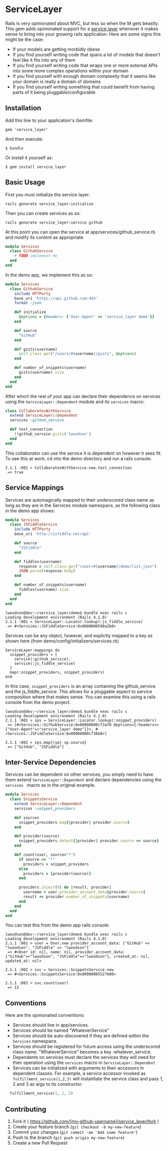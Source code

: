 # ServiceLayer

Rails is very opinionated about MVC, but less so when the M gets beastly.  This gem adds opinionated
support for a [service layer](http://martinfowler.com/eaaCatalog/serviceLayer.html) whenever it makes
sense to bring into your growing rails application.  Here are some signs this might be the case:

* If your models are getting morbidly obese
* If you find yourself writing code that spans a lot of models that doesn't feel like it fits into any of them
* If you find yourself writing code that wraps one or more external APIs into some more complex operations within your domain
* If you find yourself with enough domain complexity that it seems like your domain is really a domain of domains
* If you find yourself writing something that could benefit from having parts of it being pluggable/configurable

## Installation

Add this line to your application's Gemfile:

    gem 'service_layer'

And then execute:

    $ bundle

Or install it yourself as:

    $ gem install service_layer

## Basic Usage

First you must initialize the service layer:

    rails generate service_layer:initialize

Then you can create services as so:

    rails generate service_layer:service github

At this point you can open the service at app/services/github_service.rb and modify its content as appropriate

```ruby
module Services
  class GithubService
    # TODO implement me
  end
end
```

In the demo app, we implement this as so:

```ruby
module Services
  class GithubService
    include HTTParty
    base_uri 'https://api.github.com:443'
    format :json

    def initialize
      @options = {headers: {'User-Agent' => 'service_layer demo'}}
    end

    def source
      "GitHub"
    end

    def gists(username)
      self.class.get("/users/#{username}/gists", @options)
    end

    def number_of_snippets(username)
      gists(username).size
    end
  end
end
```

After which the rest of your app can declare their dependence on services using the ```ServiceLayer::Dependent``` module and
its ```services``` macro:

```ruby
class CollaboratesWithService
  extend ServiceLayer::Dependent
  services :github_service

  def test_connection
    !!github_service.gists('lwoodson')
  end
end
```

This collaborator can use the service it is dependent on however it sees fit.  To see this at work, cd into the demo directory and
run a rails console.

```
2.1.1 :001 > CollaboratesWithService.new.test_connection
 => true
```

## Service Mappings
Services are automagically mapped to their underscored class name as long as they are in the Services module namespace, as the following class in the demo app shows:

```ruby
module Services
  class JSFiddleService
    include HTTParty
    base_uri 'http://jsfiddle.net/api'

    def source
      "JSFiddle"
    end

    def fiddles(username)
      response = self.class.get("/user/#{username}/demo/list.json")
      JSON.parse(response.body)
    end

    def number_of_snippets(username)
      fiddles(username).size
    end
  end
end
```

```
lwoodson@dev:~/service_layer/demo$ bundle exec rails c
Loading development environment (Rails 4.1.0)
2.1.1 :001 > ServiceLayer::Locator.lookup(:js_fiddle_service)
 => #<Services::JSFiddleService:0x0000000598a2b0>
```

Services can be any object, however, and explictly mapped to a key as shown here (from demo/config/initializers/services.rb)

```
ServiceLayer.mappings do
  snippet_providers = [
    service(:github_service),
    service(:js_fiddle_service)
  ]
  map(:snippet_providers, snippet_providers)
end
```

In this case, ```snippet_providers``` is an array containing the github_service and the js_fiddle_service.  This allows for a pluggable aspect to service composition where that makes sense.  You can examine this using a rails console from the demo project.

```
lwoodson@dev:~/service_layer/demo$ bundle exec rails c
Loading development environment (Rails 4.1.0)
2.1.1 :001 > sps = ServiceLayer::Locator.lookup(:snippet_providers)
 => [#<Services::GithubService:0x00000000cf3af0 @options={:headers=>{"User-Agent"=>"service_layer demo"}}>, #<Services::JSFiddleService:0x00000000cf36b8>]

2.1.1 :002 > sps.map{|sp| sp.source}
 => ["GitHub", "JSFiddle"]
```

## Inter-Service Dependencies
Services can be dependent on other services, you simply need to have them extend ```ServiceLayer::Dependent``` and declare dependencies using the ```services ``` macro as in the original example.

```ruby
module Services
  class SnippetsService
    extend ServiceLayer::Dependent
    services :snippet_providers

    def sources
      snippet_providers.map{|provider| provider.source}
    end

    def provider(source)
      snippet_providers.detect{|provider| provider.source == source}
    end

    def count(user, source="*")
      if source == "*"
        providers = snippet_providers
      else
        providers = [provider(source)]
      end

      providers.inject(0) do |result, provider|
        username = user.provider_account_data[provider.source]
        result += provider.number_of_snippets(username)
      end
    end
  end
end
```

You can test this from the demo app rails console:

```
lwoodson@dev:~/service_layer/demo$ bundle exec rails c
Loading development environment (Rails 4.1.0)
2.1.1 :001 > user = User.new provider_account_data: {"GitHub" => "lwoodson", "JSFiddle" => "lwoodson"}
 => #<User id: nil, name: nil, provider_account_data: {"GitHub"=>"lwoodson", "JSFiddle"=>"lwoodson"}, created_at: nil, updated_at: nil>

2.1.1 :002 > svc = Services::SnippetsService.new
 => #<Services::SnippetsService:0x00000005527600>

2.1.1 :003 > svc.count(user)
 => 13
```
## Conventions

Here are the opinionated conventions:

* Services should live in app/services.
* Services should be named "WhateverService"
* Services should be auto-discovered if they are defined within the ```Services``` namespace.
* Services should be registered for future access using the underscored class name.  "WhateverService" becomes a key :whatever_service.
* Dependents on services must declare the services they will need for their operation using the ```services``` macro in ```ServiceLayer::Dependent```
* Services can be initialized with arguments to their accessors in dependent classes.  For example, a service accessor invoked as ```fulfillment_service(1,2,3)``` will instantiate the service class and pass 1, 2 and 3 as args to its constructor.

```ruby
  fulfillment_service(1, 2, 3)
```

## Contributing

1. Fork it ( https://github.com/[my-github-username]/service_layer/fork )
2. Create your feature branch (`git checkout -b my-new-feature`)
3. Commit your changes (`git commit -am 'Add some feature'`)
4. Push to the branch (`git push origin my-new-feature`)
5. Create a new Pull Request
